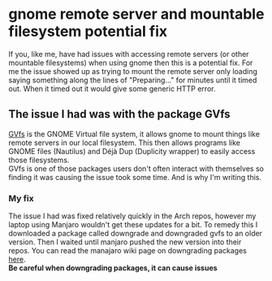# gnome remote server and mountable filesystem potential fix
If you, like me, have had issues with accessing remote servers (or other mountable filesystems) when using gnome then this is a potential fix. For me the issue showed up as trying to mount the remote server only loading saying something along the lines of "Preparing..." for minutes until it timed out. When it timed out it would give some generic HTTP error.

## The issue I had was with the package GVfs
[GVfs](https://en.wikipedia.org/wiki/GVfs) is the GNOME Virtual file system, it allows gnome to mount things like remote servers in our local filesystem. This then allows programs like GNOME files (Nautilus) and Déjà Dup (Duplicity wrapper) to easily access those filesystems.  
GVfs is one of those packages users don't often interact with themselves so finding it was causing the issue took some time. And is why I'm writing this.

### My fix
The issue I had was fixed relatively quickly in the Arch repos, however my laptop using Manjaro wouldn't get these updates for a bit. To remedy this I downloaded a package called downgrade and downgraded gvfs to an older version. Then I waited until manjaro pushed the new version into their repos. You can read the manajaro wiki page on downgrading packages [here](https://wiki.manjaro.org/index.php/Downgrading_packages).  
**Be careful when downgrading packages, it can cause issues**
